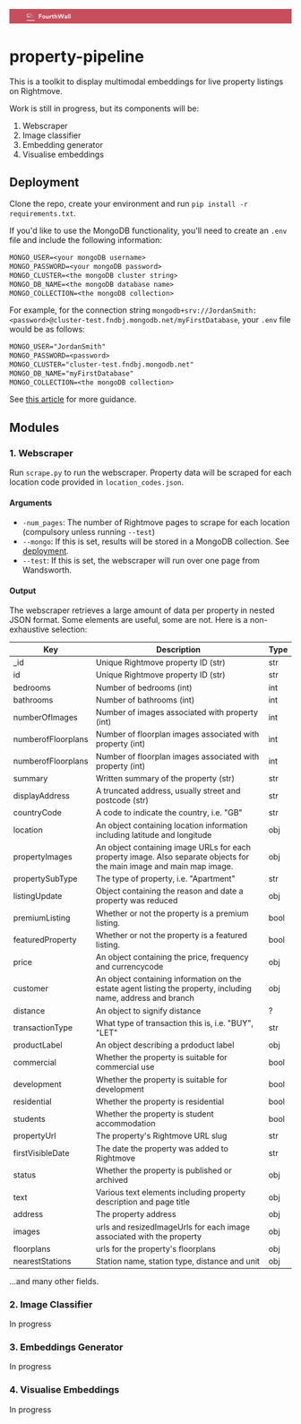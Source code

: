 ![FourthWall](assets/fourthwall_banner.png)

# property-pipeline

This is a toolkit to display multimodal embeddings for live property listings on Rightmove. 

Work is still in progress, but its components will be:
1. Webscraper
2. Image classifier
3. Embedding generator
4. Visualise embeddings

## Deployment

Clone the repo, create your environment and run `pip install -r requirements.txt`. 

If you'd like to use the MongoDB functionality, you'll need to create an `.env` file and include the following information:

```
MONGO_USER=<your mongoDB username>
MONGO_PASSWORD=<your mongoDB password>
MONGO_CLUSTER=<the mongoDB cluster string>
MONGO_DB_NAME=<the mongoDB database name>
MONGO_COLLECTION=<the mongoDB collection>
```

For example, for the connection string `mongodb+srv://JordanSmith:<password>@cluster-test.fndbj.mongodb.net/myFirstDatabase`, your `.env` file would be as follows:

```
MONGO_USER="JordanSmith"
MONGO_PASSWORD=<password>
MONGO_CLUSTER="cluster-test.fndbj.mongodb.net"
MONGO_DB_NAME="myFirstDatabase"
MONGO_COLLECTION=<the mongoDB collection>
```

See [this article](https://medium.com/analytics-vidhya/connecting-to-mongodb-atlas-with-python-pymongo-5b25dab3ac53) for more guidance.

## Modules

### 1. Webscraper

Run `scrape.py` to run the webscraper. Property data will be scraped for each location code provided in `location_codes.json`. 

#### Arguments
- `-num_pages`: The number of Rightmove pages to scrape for each location (compulsory unless running `--test`)
- `--mongo`: If this is set, results will be stored in a MongoDB collection. See [deployment](#deployment). 
- `--test`: If this is set, the webscraper will run over one page from Wandsworth. 

#### Output

The webscraper retrieves a large amount of data per property in nested JSON format. Some elements are useful, some are not. Here is a non-exhaustive selection:

| Key      | Description | Type |
| ----------- | ----------- | ---- |
| _id         | Unique Rightmove property ID  (str)      | str |
| id          | Unique Rightmove property ID  (str)     | str |
| bedrooms   | Number of bedrooms (int)       | int |
| bathrooms   | Number of bathrooms (int)       | int |
| numberOfImages   | Number of images associated with property (int)       | int |
| numberofFloorplans   | Number of floorplan images associated with property (int)        | int |
| numberofFloorplans   | Number of floorplan images associated with property (int)        | int |
| summary   | Written summary of the property (str)       | str |
| displayAddress   | A truncated address, usually street and postcode (str)        | str |
| countryCode   | A code to indicate the country, i.e. "GB"        | str |
| location   | An object containing location information including latitude and longitude  | obj |
| propertyImages   | An object containing image URLs for each property image. Also separate objects for the main image and main map image.    | obj |
| propertySubType   | The type of property, i.e. "Apartment"    | str |
| listingUpdate   | Object containing the reason and date a property was reduced   | obj |
| premiumListing   | Whether or not the property is a premium listing.    | bool |
|  featuredProperty   | Whether or not the property is a featured listing.    | bool |
|  price   | An object containing the price, frequency and currencycode    | obj |
|  customer   | An object containing information on the estate agent listing the property, including name, address and branch   | obj | 
| distance | An object to signify distance | ? |
| transactionType | What type of transaction this is, i.e. "BUY", "LET" | str | 
| productLabel | An object describing a prdoduct label | obj | 
| commercial | Whether the property is suitable for commercial use | bool | 
| development | Whether the property is suitable for development | bool | 
| residential | Whether the property is residential | bool | 
| students | Whether the property is student accommodation | bool | 
| propertyUrl | The property's Rightmove URL slug | str|
| firstVisibleDate | The date the property was added to Rightmove | str |
| status | Whether the property is published or archived | obj |
| text | Various text elements including property description and page title | obj | 
| address | The property address | obj | 
| images | urls and resizedImageUrls for each image associated with the property | obj | 
| floorplans | urls for the property's floorplans | obj | 
| nearestStations | Station name, station type, distance and unit | obj |


...and many other fields.

### 2. Image Classifier

In progress

### 3. Embeddings Generator

In progress

### 4. Visualise Embeddings

In progress
